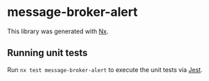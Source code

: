 # message-broker-alert

This library was generated with [Nx](https://nx.dev).

## Running unit tests

Run `nx test message-broker-alert` to execute the unit tests via
[Jest](https://jestjs.io).
